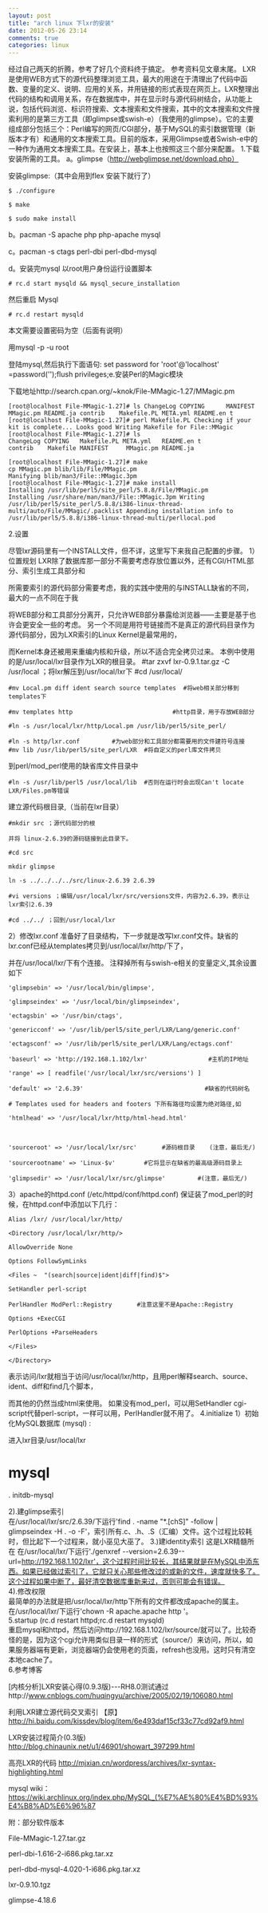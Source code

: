 ```yaml
---
layout: post
title: "arch linux 下lxr的安装"
date: 2012-05-26 23:14
comments: true
categories: linux
---
```


经过自己两天的折腾，参考了好几个资料终于搞定。
参考资料见文章末尾。
LXR是使用WEB方式下的源代码整理浏览工具，最大的用途在于清理出了代码中函数、变量的定义、说明、应用的关系，并用链接的形式表现在网页上。LXR整理出代码的结构和调用关系，存在数据库中，并在显示时与源代码树结合，从功能上说，包括代码浏览、标识符搜索、文本搜索和文件搜索，其中的文本搜索和文件搜索利用的是第三方工具（即glimpse或swish-e）（我使用的glimpse）。它的主要组成部分包括三个：Perl编写的网页/CGI部分，基于MySQL的索引数据管理（新版本才有）和通用的文本搜索工具。目前的版本，采用Glimpse或者Swish-e中的一种作为通用文本搜索工具。在安装上，基本上也按照这三个部分来配置。 
1.下载安装所需的工具。
a。glimpse（http://webglimpse.net/download.php）

安装glimpse:（其中会用到flex 安装下就行了）

	$ ./configure
	
	$ make
	
	$ sudo make install

b。pacman -S apache php php-apache mysql

c。pacman -s ctags perl-dbi perl-dbd-mysql

d。安装完mysql 以root用户身份运行设置脚本

	# rc.d start mysqld && mysql_secure_installation

然后重启 Mysql

	# rc.d restart mysqld

本文需要设置密码为空（后面有说明）
<!--more-->
用mysql -p -u root

登陆mysql,然后执行下面语句: set password for 'root'@'localhost' =password('');flush privileges;e.安装Perl的Magic模块

下载地址http://search.cpan.org/~knok/File-MMagic-1.27/MMagic.pm

	[root@localhost File-MMagic-1.27]# ls ChangeLog COPYING      MANIFEST MMagic.pm README.ja contrib    Makefile.PL META.yml README.en t [root@localhost File-MMagic-1.27]# perl Makefile.PL Checking if your kit is complete... Looks good Writing Makefile for File::MMagic [root@localhost File-MMagic-1.27]# ls
	ChangeLog COPYING   Makefile.PL META.yml   README.en t
	contrib    Makefile MANIFEST     MMagic.pm README.ja
	
	[root@localhost File-MMagic-1.27]# make
	cp MMagic.pm blib/lib/File/MMagic.pm
	Manifying blib/man3/File::MMagic.3pm
	[root@localhost File-MMagic-1.27]# make install
	Installing /usr/lib/perl5/site_perl/5.8.8/File/MMagic.pm
	Installing /usr/share/man/man3/File::MMagic.3pm Writing /usr/lib/perl5/site_perl/5.8.8/i386-linux-thread-multi/auto/File/MMagic/.packlist Appending installation info to /usr/lib/perl5/5.8.8/i386-linux-thread-multi/perllocal.pod
2.设置

尽管lxr源码里有一个INSTALL文件，但不详，这里写下来我自己配置的步骤。 
1）位置规划 
LXR除了数据库那一部分不需要考虑存放位置以外，还有CGI/HTML部分、索引生成工具部分和

所需要索引的源代码部分需要考虑，我的实践中使用的与INSTALL缺省的不同，最大的一点不同在于我

将WEB部分和工具部分分离开，只允许WEB部分暴露给浏览器——主要是基于也许会更安全一些的考虑。 
另一个不同是用符号链接而不是真正的源代码目录作为源代码部分，因为LXR索引的Linux Kernel是最常用的，

而Kernel本身还被用来重编内核和升级，所以不适合完全拷贝过来。 
本例中使用的是/usr/local/lxr目录作为LXR的根目录。 
	#tar zxvf lxr-0.9.1.tar.gz -C /usr/local ；将lxr解压到/usr/local/lxr下 
	#cd /usr/local/
	
	#mv Local.pm diff ident search source templates  #将web相关部分移到templates下  
	
	#mv templates http                            #http目录，用于存放WEB部分  
	
	#ln -s /usr/local/lxr/http/Local.pm /usr/lib/perl5/site_perl/ 
	
	#ln -s http/lxr.conf         #为web部分和工具部分都需要用的文件建符号连接 
	#mv lib /usr/lib/perl5/site_perl/LXR  #将自定义的perl库文件拷贝
	
到perl/mod_perl使用的缺省库文件目录中 

	#ln -s /usr/lib/perl5 /usr/local/lib  #否则在运行时会出现Can't locate LXR/Files.pm等错误 
	
建立源代码根目录,（当前在lxr目录）
	
	#mkdir src ；源代码部分的根 
	
	并将 linux-2.6.39的源码链接到此目录下。
	
	#cd src 
	
	mkdir glimpse 
	
	ln -s ../../../../src/linux-2.6.39 2.6.39
	
	#vi versions ；编辑/usr/local/lxr/src/versions文件，内容为2.6.39，表示让lxr索引2.6.39
	
	#cd ../../ ；回到/usr/local/lxr 
	
2）修改lxr.conf 
准备好了目录结构，下一步就是改写lxr.conf文件。缺省的lxr.conf已经从templates拷贝到/usr/local/lxr/http/下了，

并在/usr/local/lxr/下有个连接。 注释掉所有与swish-e相关的变量定义,其余设置如下
	
	'glimpsebin' => '/usr/local/bin/glimpse', 
	
	'glimpseindex' => '/usr/local/bin/glimpseindex', 
	
	'ectagsbin' => '/usr/bin/ctags', 
	
	'genericconf' => '/usr/lib/perl5/site_perl/LXR/Lang/generic.conf' 
	
	'ectagsconf' => '/usr/lib/perl5/site_perl/LXR/Lang/ectags.conf' 
	
	'baseurl' => 'http://192.168.1.102/lxr'                 #主机的IP地址 
	
	'range' => [ readfile('/usr/local/lxr/src/versions') ]  
	
	'default' => '2.6.39'                                  #缺省的代码树名 
	
	# Templates used for headers and footers 下所有路径均设置为绝对路径,如 
	
	'htmlhead' => '/usr/local/lxr/http/html-head.html' 
	
	 
	
	'sourceroot' => '/usr/local/lxr/src'       #源码根目录    (注意，最后无/) 
	
	'sourcerootname' => 'Linux-$v'        #它将显示在缺省的最高级源码目录上 
	
	'glimpsedir' => '/usr/local/lxr/src/glimpse'         #(注意，最后无/) 
	
3）apache的httpd.conf (/etc/httpd/conf/httpd.conf)
保证装了mod_perl的时候，在httpd.conf中添加以下几行： 

	Alias /lxr/ /usr/local/lxr/http/ 
	
	<Directory /usr/local/lxr/http/>
	
	AllowOverride None
	
	Options FollowSymLinks
	
	<Files ~  "(search|source|ident|diff|find)$">
	
	SetHandler perl-script
	
	PerlHandler ModPerl::Registry       #注意这里不是Apache::Registry
	
	Options +ExecCGI
	
	PerlOptions +ParseHeaders
	
	</Files>
	
	</Directory> 
表示访问/lxr就相当于访问/usr/local/lxr/http，且用perl解释search、source、ident、diff和find几个脚本，

而其他的仍然当成html来使用。 
如果没有mod_perl，可以用SetHandler cgi-script代替perl-script，一样可以用，PerlHandler就不用了。 
4.initialize 
1）初始化MySQL数据库 (mysql) :

进入lxr目录/usr/local/lxr

# mysql

\. initdb-mysql

2).建glimpse索引    
在/usr/local/lxr/src/2.6.39/下运行'find . -name "*.[chS]" -follow | glimpseindex -H . -o -F'，索引所有.c、.h、.S（汇编）文件。这个过程比较耗时，但比起下一个过程来，就小巫见大巫了。 
3.)建identity索引 这是LXR精髓所在
在/usr/local/lxr/下运行'./genxref --version=2.6.39--url=http://192.168.1.102/lxr'，这个过程时间比较长，其结果就是在MySQL中添东西。如果已经做过索引了，它就只关心那些修改过的或新的文件，速度就快多了。这个过程如果中断了，最好清空数据库重新来过，否则可能会有错误。    
4).修改权限    
最简单的办法就是把/usr/local/lxr/http下所有的文件都改成apache的属主。在/usr/local/lxr/下运行'chown -R apache.apache http '。     
5.startup   (rc.d restart httpd;rc.d restart mysqld)   
重启mysql和httpd，然后访问http://192.168.1.102/lxr/source/就可以了。比较奇怪的是，因为这个cgi允许用类似目录一样的形式（source/）来访问，所以，如果服务器端有更新，浏览器端仍会使用老的页面，refresh也没用。这时只有清空本地cache了。   
 6.参考博客   

[内核分析]LXR安装心得(0.9.3版)---RH8.0测试通过http://www.cnblogs.com/huqingyu/archive/2005/02/19/106080.html

利用LXR建立源代码交叉索引 【原】http://hi.baidu.com/kissdev/blog/item/6e493daf15cf33c77cd92af9.html

LXR安装过程简介(0.3版) http://blog.chinaunix.net/u1/46901/showart_397299.html

高亮LXR的代码 http://mjxian.cn/wordpress/archives/lxr-syntax-highlighting.html

mysql wiki：https://wiki.archlinux.org/index.php/MySQL_(%E7%AE%80%E4%BD%93%E4%B8%AD%E6%96%87

附：部分软件版本

File-MMagic-1.27.tar.gz

perl-dbi-1.616-2-i686.pkg.tar.xz

perl-dbd-mysql-4.020-1-i686.pkg.tar.xz

lxr-0.9.10.tgz

glimpse-4.18.6